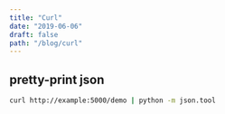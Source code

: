 ```yaml
---
title: "Curl"
date: "2019-06-06"
draft: false
path: "/blog/curl"
---
```


## pretty-print json

```bash
curl http://example:5000/demo | python -m json.tool
```
